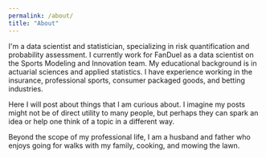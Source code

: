 ```yaml
---
permalink: /about/
title: "About"
---
```


I'm a data scientist and statistician, specializing in risk quantification and probability assessment. I currently work for FanDuel as a data scientist on the Sports Modeling and Innovation team. My educational background is in actuarial sciences and applied statistics. I have experience working in the insurance, professional sports, consumer packaged goods, and betting industries. 

Here I will post about things that I am curious about. I imagine my posts might not be of direct utility to many people, but perhaps they can spark an idea or help one think of a topic in a different way.

Beyond the scope of my professional life, I am a husband and father who enjoys going for walks with my family, cooking, and mowing the lawn.